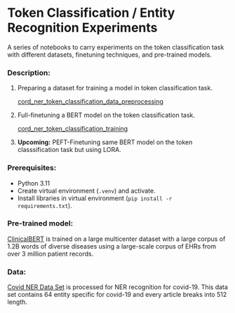 # Token Classification / Entity Recognition Experiments
A series of notebooks to carry experiments on the token classification task with different datasets, finetuning techniques, and pre-trained models. 


### Description:

1. Preparing a dataset for training a model in token classification task.

    <a href=https://github.com/JorgeCantillo/token-classification-experiments/blob/main/cord_ner_token_classification_data_preprocessing.ipynb>cord_ner_token_classification_data_preprocessing</a>

2. Full-finetuning a BERT model on the token classification task.

    <a href=https://github.com/JorgeCantillo/token-classification-experiments/blob/main/cord_ner_token_classification_training.ipynb>cord_ner_token_classification_training</a>

3. <b>Upcoming:</b> PEFT-Finetuning same BERT model on the token classsification task but using LORA. 

### Prerequisites:
- Python 3.11
- Create virtual environment (<code>.venv</code>) and activate.
- Install libraries in virtual environment (<code>pip install -r requirements.txt</code>). 


### Pre-trained model:
<a href=https://huggingface.co/medicalai/ClinicalBERT>ClinicalBERT</a> is trained on a large multicenter dataset with a large corpus of 1.2B words of diverse diseases using a large-scale corpus of EHRs from over 3 million patient records.

### Data:
<a href=https://www.kaggle.com/datasets/sushilkumarinfo/covid-ner-data-set>Covid NER Data Set</a> is processed for NER recognition for covid-19. This data set contains 64 entity specific for covid-19 and every article breaks into 512 length. 
